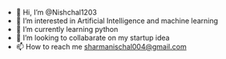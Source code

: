 - 👋 Hi, I’m @Nishchal1203
- 👀 I’m interested in Artificial Intelligence and machine learning 
- 🌱 I’m currently learning python 
- 💞️ I’m looking to collabarate on my startup idea 
- 📫 How to reach me sharmanischal004@gmail.com

<!---
Nishchal1203/Nishchal1203 is a ✨ special ✨ repository because its `README.md` (this file) appears on your GitHub profile.
You can click the Preview link to take a look at your changes.
--->

